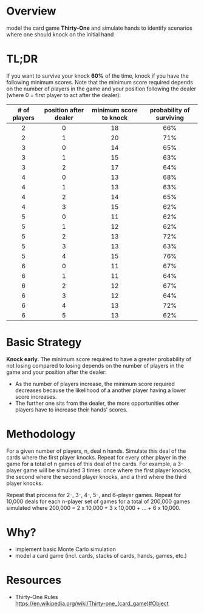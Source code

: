 # Overview

model the card game <b>Thirty-One</b> and simulate hands to identify scenarios where one should knock on the initial hand

# TL;DR

If you want to survive your knock <b>60%</b> of the time, knock if you have the following minimum scores. Note that the minimum score required depends on the number of players in the game and your position following the dealer (where 0 = first player to act after the dealer):

| # of players | position after dealer | minimum score to knock | probability of surviving |
|:------------:|:---------------------:|:----------------------:|:------------------------:|
|       2      |           0           |           18           |            66%           |
|       2      |           1           |           20           |            71%           |
|       3      |           0           |           14           |            65%           |
|       3      |           1           |           15           |            63%           |
|       3      |           2           |           17           |            64%           |
|       4      |           0           |           13           |            68%           |
|       4      |           1           |           13           |            63%           |
|       4      |           2           |           14           |            65%           |
|       4      |           3           |           15           |            62%           |
|       5      |           0           |           11           |            62%           |
|       5      |           1           |           12           |            62%           |
|       5      |           2           |           13           |            72%           |
|       5      |           3           |           13           |            63%           |
|       5      |           4           |           15           |            76%           |
|       6      |           0           |           11           |            67%           |
|       6      |           1           |           11           |            64%           |
|       6      |           2           |           12           |            67%           |
|       6      |           3           |           12           |            64%           |
|       6      |           4           |           13           |            72%           |
|       6      |           5           |           13           |            62%           |

# Basic Strategy

<b>Knock early.</b> The minimum score required to have a greater probability of not losing compared to losing depends on the number of players in the game and your position after the dealer:
* As the number of players increase, the minimum score required decreases because the likelihood of a another player having a lower score increases.
* The further one sits from the dealer, the more opportunities other players have to increase their hands' scores.

# Methodology

For a given number of players, n, deal n hands. Simulate this deal of the cards where the first player knocks. Repeat for every other player in the game for a total of n games of this deal of the cards. For example, a 3-player game will be simulated 3 times: once where the first player knocks, the second where the second player knocks, and a third where the third player knocks.

Repeat that process for 2-, 3-, 4-, 5-, and 6-player games. Repeat for 10,000 deals for each n-player set of games for a total of 200,000 games simulated where 200,000 = 2 x 10,000 + 3 x 10,000 + ... + 6 x 10,000.

# Why?

* implement basic Monte Carlo simulation
* model a card game (incl. cards, stacks of cards, hands, games, etc.)

# Resources

* Thirty-One Rules<br>
https://en.wikipedia.org/wiki/Thirty-one_(card_game)#Object